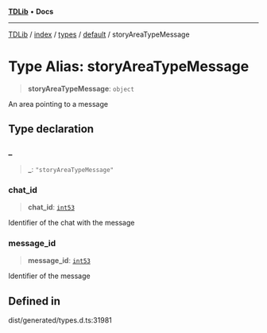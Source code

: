 [**TDLib**](../../../../../../README.md) • **Docs**

***

[TDLib](../../../../../../modules.md) / [index](../../../../../README.md) / [types](../../../README.md) / [default](../README.md) / storyAreaTypeMessage

# Type Alias: storyAreaTypeMessage

> **storyAreaTypeMessage**: `object`

An area pointing to a message

## Type declaration

### \_

> **\_**: `"storyAreaTypeMessage"`

### chat\_id

> **chat\_id**: [`int53`](int53-1.md)

Identifier of the chat with the message

### message\_id

> **message\_id**: [`int53`](int53-1.md)

Identifier of the message

## Defined in

dist/generated/types.d.ts:31981
